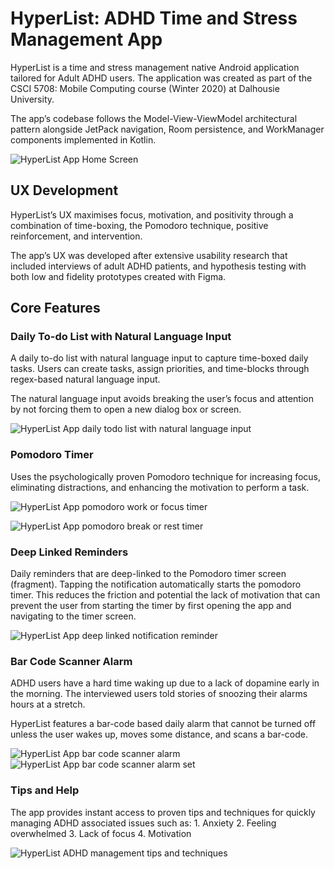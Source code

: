 # HyperList: ADHD Time and Stress Management App
HyperList is a time and stress management native Android application tailored for Adult ADHD users. The application was created as part of the CSCI 5708: Mobile Computing course (Winter 2020) at Dalhousie University.

The app’s codebase follows the Model-View-ViewModel architectural pattern alongside JetPack navigation, Room persistence, and WorkManager components implemented in Kotlin. 

![HyperList App Home Screen](images/image-1.png)

## UX Development
HyperList’s UX maximises focus, motivation, and positivity through a combination of time-boxing, the Pomodoro technique, positive reinforcement, and intervention.

The app’s UX was developed after extensive usability research that included interviews of adult ADHD patients, and hypothesis testing with both low and fidelity prototypes created with Figma.

## Core Features
### Daily To-do List with Natural Language Input
A daily to-do list with natural language input to capture time-boxed daily tasks. Users can create tasks, assign priorities, and time-blocks through regex-based natural language input.

The natural language input avoids breaking the user’s focus and attention by not forcing them to open a new dialog box or screen.

![HyperList App daily todo list with natural language input](images/image-2.png)

### Pomodoro Timer
Uses the psychologically proven Pomodoro technique for increasing focus, eliminating distractions, and enhancing the motivation to perform a task. 

![HyperList App pomodoro work or focus timer](images/image-3-a.png)

![HyperList App pomodoro break or rest timer](images/image-3-b.png)

### Deep Linked Reminders
Daily reminders that are deep-linked to the Pomodoro timer screen (fragment).  Tapping the notification automatically starts the pomodoro timer. This reduces the friction and potential the lack of motivation that can prevent the user from starting the timer by first opening the app and navigating to the timer screen.

![HyperList App deep linked notification reminder](images/image-4.png)

### Bar Code Scanner Alarm
ADHD users have a hard time waking up due to a lack of dopamine early in the morning. The interviewed users told stories of snoozing their alarms hours at a stretch.

HyperList features a bar-code based daily alarm that cannot be turned off unless the user wakes up, moves some distance, and scans a bar-code.

![HyperList App bar code scanner alarm](images/image-5-a.png)
![HyperList App bar code scanner alarm set](images/image-5-b.png)

### Tips and Help
The app provides instant access to proven tips and techniques for quickly managing ADHD associated issues such as: 
	1. Anxiety
	2. Feeling overwhelmed
	3. Lack of focus
	4. Motivation

![HyperList ADHD management tips and techniques](images/image-6.png)
